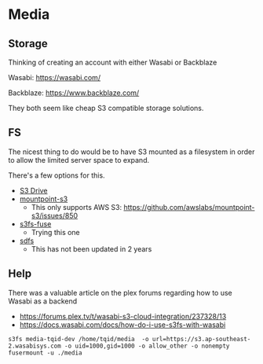 # Media

## Storage 

Thinking of creating an account with either Wasabi or Backblaze

Wasabi: https://wasabi.com/

Backblaze: https://www.backblaze.com/

They both seem like cheap S3 compatible storage solutions.

## FS

The nicest thing to do would be to have S3 mounted as a filesystem in order to allow the limited server space to expand.

There's a few options for this.

 - [S3 Drive](https://www.callback.com/s3drive)
 - [mountpoint-s3](https://github.com/awslabs/mountpoint-s3/)
   - This only supports AWS S3: https://github.com/awslabs/mountpoint-s3/issues/850
 - [s3fs-fuse](https://github.com/s3fs-fuse/s3fs-fuse)
   - Trying this one
 - [sdfs](https://github.com/opendedup/sdfs)
   - This has not been updated in 2 years

## Help

There was a valuable article on the plex forums regarding how to use Wasabi as a backend

 - https://forums.plex.tv/t/wasabi-s3-cloud-integration/237328/13
 - https://docs.wasabi.com/docs/how-do-i-use-s3fs-with-wasabi

```shell
s3fs media-tqid-dev /home/tqid/media  -o url=https://s3.ap-southeast-2.wasabisys.com -o uid=1000,gid=1000 -o allow_other -o nonempty
fusermount -u ./media
```

